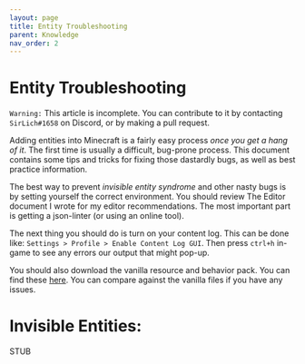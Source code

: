 ```yaml
---
layout: page
title: Entity Troubleshooting
parent: Knowledge
nav_order: 2
---
```


# Entity Troubleshooting

`Warning:` This article is incomplete. You can contribute to it by contacting `SirLich#1658` on Discord, or by making a pull request.

Adding entities into Minecraft is a fairly easy process *once you get a hang of it*. The first time is usually a difficult, bug-prone process. This document contains some tips and tricks for fixing those dastardly bugs, as well as best practice information.

The best way to prevent *invisible entity syndrome* and other nasty bugs is by setting yourself the correct environment. You should review The Editor document I wrote for my editor recommendations. The most  important part is getting a json-linter (or using an online tool).

The next thing you should do is turn on your content log. This can be done like: `Settings > Profile > Enable Content Log GUI`. Then press `ctrl+h` in-game to see any errors our output that might pop-up.

You should also download the vanilla resource and behavior pack. You can find these [here](https://www.minecraft.net/en-us/addons/). You can compare against the vanilla files if you have any issues.

# Invisible Entities:

STUB